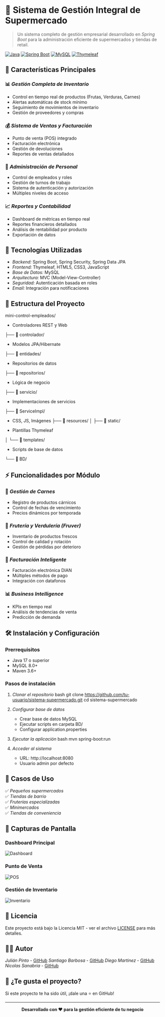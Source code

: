 # 🛒 Sistema de Gestión Integral de Supermercado

> Un sistema completo de gestión empresarial desarrollado en *Spring Boot* para la administración eficiente de supermercados y tiendas de retail.

[![Java](https://img.shields.io/badge/Java-17+-orange.svg)](https://www.oracle.com/java/)
[![Spring Boot](https://img.shields.io/badge/Spring%20Boot-3.0+-green.svg)](https://spring.io/projects/spring-boot)
[![MySQL](https://img.shields.io/badge/MySQL-8.0+-blue.svg)](https://www.mysql.com/)
[![Thymeleaf](https://img.shields.io/badge/Thymeleaf-3.0+-brightgreen.svg)](https://www.thymeleaf.org/)

## 🌟 Características Principales

### 📊 *Gestión Completa de Inventario*
- Control en tiempo real de productos (Frutas, Verduras, Carnes)
- Alertas automáticas de stock mínimo
- Seguimiento de movimientos de inventario
- Gestión de proveedores y compras

### 💰 *Sistema de Ventas y Facturación*
- Punto de venta (POS) integrado
- Facturación electrónica
- Gestión de devoluciones
- Reportes de ventas detallados

### 👥 *Administración de Personal*
- Control de empleados y roles
- Gestión de turnos de trabajo
- Sistema de autenticación y autorización
- Múltiples niveles de acceso

### 📈 *Reportes y Contabilidad*
- Dashboard de métricas en tiempo real
- Reportes financieros detallados
- Análisis de rentabilidad por producto
- Exportación de datos

## 🚀 Tecnologías Utilizadas

- *Backend:* Spring Boot, Spring Security, Spring Data JPA
- *Frontend:* Thymeleaf, HTML5, CSS3, JavaScript
- *Base de Datos:* MySQL
- *Arquitectura:* MVC (Model-View-Controller)
- *Seguridad:* Autenticación basada en roles
- *Email:* Integración para notificaciones

## 📁 Estructura del Proyecto


mini-control-empleados/
 - Controladores REST y Web
   
 ├── 📂 controlador/

 - Modelos JPA/Hibernate
                  
├── 📂 entidades/  

- Repositorios de datos
  
├── 📂 repositorios/    

 - Lógica de negocio
   
├── 📂 servicio/ 

- Implementaciones de servicios
  
├── 📂 ServiceImpl/

- CSS, JS, Imágenes
├── 📂 resources/
│   ├── 📂 static/

 - Plantillas Thymeleaf
      
│   └── 📂 templates/ 

  - Scripts de base de datos
    
└── 📂 BD/               


## ⚡ Funcionalidades por Módulo

### 🥩 *Gestión de Carnes*
- Registro de productos cárnicos
- Control de fechas de vencimiento
- Precios dinámicos por temporada

### 🍎 *Frutería y Verdulería (Fruver)*
- Inventario de productos frescos
- Control de calidad y rotación
- Gestión de pérdidas por deterioro

### 🧾 *Facturación Inteligente*
- Facturación electrónica DIAN
- Múltiples métodos de pago
- Integración con datafonos

### 📊 *Business Intelligence*
- KPIs en tiempo real
- Análisis de tendencias de venta
- Predicción de demanda

## 🛠 Instalación y Configuración

### Prerrequisitos
- Java 17 o superior
- MySQL 8.0+
- Maven 3.6+

### Pasos de instalación

1. *Clonar el repositorio*
   bash
   git clone https://github.com/tu-usuario/sistema-supermercado.git
   cd sistema-supermercado
   

2. *Configurar base de datos*
   - Crear base de datos MySQL
   - Ejecutar scripts en carpeta BD/
   - Configurar application.properties

3. *Ejecutar la aplicación*
   bash
   mvn spring-boot:run
   

4. *Acceder al sistema*
   - URL: http://localhost:8080
   - Usuario admin por defecto

## 🎯 Casos de Uso

✅ *Pequeños supermercados*  
✅ *Tiendas de barrio*  
✅ *Fruterías especializadas*  
✅ *Minimercados*  
✅ *Tiendas de conveniencia*  

## 📸 Capturas de Pantalla

### Dashboard Principal
![Dashboard](https://via.placeholder.com/800x400/4CAF50/white?text=Dashboard+Principal)

### Punto de Venta
![POS](https://via.placeholder.com/800x400/2196F3/white?text=Sistema+POS)

### Gestión de Inventario
![Inventario](https://via.placeholder.com/800x400/FF9800/white?text=Control+Inventario)

## 📄 Licencia

Este proyecto está bajo la Licencia MIT - ver el archivo [LICENSE](LICENSE) para más detalles.

## 👨‍💻 Autor

*Julián Pinto* - [GitHub](https://github.com/julianpinto15)
*Santiago Barbosa* - [GitHub](https://github.com/BARBOSA191919)
*Diego Martinez* - [GitHub](https://github.com/Difa98)
*Nicolas Sanabria* - [GitHub](https://github.com/NicolasSE05)

## 🌟 ¿Te gusta el proyecto?

Si este proyecto te ha sido útil, ¡dale una ⭐ en GitHub!

---

<div align="center">
  <strong>Desarrollado con ❤ para la gestión eficiente de tu negocio</strong>
</div>
